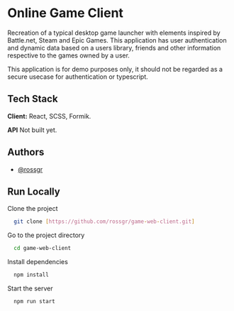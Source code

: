 
# Online Game Client

Recreation of a typical desktop game launcher with elements inspired by Battle.net, Steam and Epic Games. This application has user authentication and dynamic data based on a users library, friends and other information respective to the games owned by a user.

This application is for demo purposes only, it should not be regarded as a secure usecase for authentication or typescript. 


## Tech Stack

**Client:** React, SCSS, Formik.

**API** Not built yet.


## Authors

- [@rossgr](https://www.github.com/rossgr)


## Run Locally

Clone the project

```bash
  git clone [https://github.com/rossgr/game-web-client.git]
```

Go to the project directory

```bash
  cd game-web-client
```

Install dependencies

```bash
  npm install
```

Start the server

```bash
  npm run start
```

